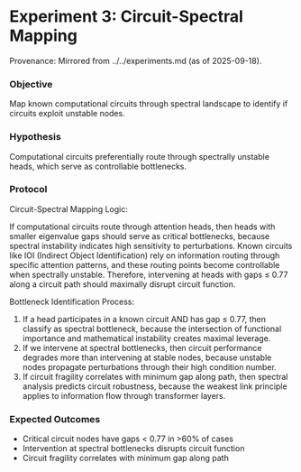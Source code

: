 # Experiment 3: Circuit-Spectral Mapping

Provenance: Mirrored from ../../experiments.md (as of 2025-09-18).

### Objective
Map known computational circuits through spectral landscape to identify if circuits exploit unstable nodes.

### Hypothesis
Computational circuits preferentially route through spectrally unstable heads, which serve as controllable bottlenecks.

### Protocol

Circuit-Spectral Mapping Logic:

If computational circuits route through attention heads, then heads with smaller eigenvalue gaps should serve as critical bottlenecks, because spectral instability indicates high sensitivity to perturbations. Known circuits like IOI (Indirect Object Identification) rely on information routing through specific attention patterns, and these routing points become controllable when spectrally unstable. Therefore, intervening at heads with gaps ≤ 0.77 along a circuit path should maximally disrupt circuit function.

Bottleneck Identification Process:

1. If a head participates in a known circuit AND has gap ≤ 0.77, then classify as spectral bottleneck, because the intersection of functional importance and mathematical instability creates maximal leverage.
2. If we intervene at spectral bottlenecks, then circuit performance degrades more than intervening at stable nodes, because unstable nodes propagate perturbations through their high condition number.
3. If circuit fragility correlates with minimum gap along path, then spectral analysis predicts circuit robustness, because the weakest link principle applies to information flow through transformer layers.

### Expected Outcomes
- Critical circuit nodes have gaps < 0.77 in >60% of cases
- Intervention at spectral bottlenecks disrupts circuit function
- Circuit fragility correlates with minimum gap along path
